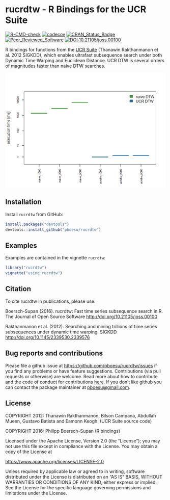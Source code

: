 # rucrdtw - R Bindings for the UCR Suite

<!-- badges: start -->

[![R-CMD-check](https://github.com/pboesu/rucrdtw/workflows/R-CMD-check/badge.svg)](https://github.com/pboesu/rucrdtw/actions)
[![codecov](https://codecov.io/gh/pboesu/rucrdtw/branch/master/graph/badge.svg)](https://app.codecov.io/gh/pboesu/rucrdtw)
[![CRAN_Status_Badge](http://www.r-pkg.org/badges/version/rucrdtw)](https://cran.r-project.org/package=rucrdtw)
[![Peer_Reviewed_Software](https://img.shields.io/badge/Peer%20Reviewed-%E2%9C%93-green.svg)](http://doi.org/10.21105/joss.00100)
[![DOI:10.21105/joss.00100](https://img.shields.io/badge/DOI-10.21105%2Fjoss.00100-blue.svg)](http://doi.org/10.21105/joss.00100)
<!-- badges: end -->

R bindings for functions from the [UCR
Suite](http://www.cs.ucr.edu/~eamonn/UCRsuite.html) (Thanawin
Rakthanmanon et al. 2012 SIGKDD), which enables ultrafast subsequence
search under both Dynamic Time Warping and Euclidean Distance. UCR DTW
is several orders of magnitudes faster than naive DTW searches.

![](inst/img/dtw-comparison-1.png)

## Installation

Install `rucrdtw` from GitHub:

``` r
install.packages("devtools")
devtools::install_github("pboesu/rucrdtw")
```

## Examples

Examples are contained in the vignette `rucrdtw`:

``` r
library("rucrdtw")
vignette("using_rucrdtw")
```

## Citation

To cite rucrdtw in publications, please use:

Boersch-Supan (2016). rucrdtw: Fast time series subsequence search in R.
The Journal of Open Source Software <http://doi.org/10.21105/joss.00100>

Rakthanmanon et al. (2012). Searching and mining trillions of time
series subsequences under dynamic time warping. SIGKDD
<http://doi.org/10.1145/2339530.2339576>

## Bug reports and contributions

Please file a github issue at <https://github.com/pboesu/rucrdtw/issues>
if you find any problems or have feature suggestions. Contributions (via
pull requests or otherwise) are welcome. Read more about how to
contribute and the code of conduct for contributions
[here](https://github.com/pboesu/rucrdtw/blob/master/CONTRIBUTING.md).
If you don’t like github you can contact the package maintainer at
<pboesu@gmail.com>.

## License

COPYRIGHT 2012: Thanawin Rakthanmanon, Bilson Campana, Abdullah Mueen,
Gustavo Batista and Eamonn Keogh. (UCR Suite source code)

COPYRIGHT 2016: Philipp Boersch-Supan (R bindings)

Licensed under the Apache License, Version 2.0 (the “License”); you may
not use this file except in compliance with the License. You may obtain
a copy of the License at

<https://www.apache.org/licenses/LICENSE-2.0>

Unless required by applicable law or agreed to in writing, software
distributed under the License is distributed on an “AS IS” BASIS,
WITHOUT WARRANTIES OR CONDITIONS OF ANY KIND, either express or implied.
See the License for the specific language governing permissions and
limitations under the License.
